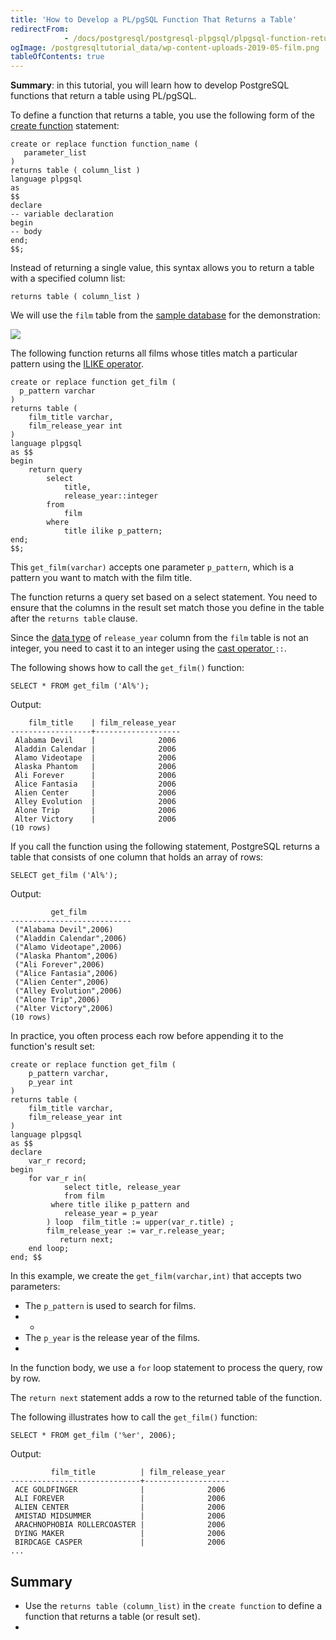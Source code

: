 ```yaml
---
title: 'How to Develop a PL/pgSQL Function That Returns a Table'
redirectFrom: 
            - /docs/postgresql/postgresql-plpgsql/plpgsql-function-returns-a-table/
ogImage: /postgresqltutorial_data/wp-content-uploads-2019-05-film.png
tableOfContents: true
---
```


**Summary**: in this tutorial, you will learn how to develop PostgreSQL functions that return a table using PL/pgSQL.



To define a function that returns a table, you use the following form of the [create function](https://www.postgresqltutorial.com/postgresql-plpgsql/postgresql-create-function/) statement:



```
create or replace function function_name (
   parameter_list
)
returns table ( column_list )
language plpgsql
as
$$
declare
-- variable declaration
begin
-- body
end;
$$;
```



Instead of returning a single value, this syntax allows you to return a table with a specified column list:



```
returns table ( column_list )
```



We will use the `film` table from the [sample database](https://www.postgresqltutorial.com/postgresql-getting-started/postgresql-sample-database/) for the demonstration:



![](/postgresqltutorial_data/wp-content-uploads-2019-05-film.png)



The following function returns all films whose titles match a particular pattern using the [ILIKE operator](/docs/postgresql/postgresql-like).



```
create or replace function get_film (
  p_pattern varchar
)
returns table (
	film_title varchar,
	film_release_year int
)
language plpgsql
as $$
begin
	return query
		select
			title,
			release_year::integer
		from
			film
		where
			title ilike p_pattern;
end;
$$;
```



This `get_film(varchar)` accepts one parameter `p_pattern`, which is a pattern you want to match with the film title.



The function returns a query set based on a select statement. You need to ensure that the columns in the result set match those you define in the table after the `returns table` clause.



Since the [data type](/docs/postgresql/postgresql-data-types/) of `release_year` column from the `film` table is not an integer, you need to cast it to an integer using the [cast operator ](https://www.postgresqltutorial.com/postgresql-tutorial/postgresql-cast)`::`.



The following shows how to call the `get_film()` function:



```
SELECT * FROM get_film ('Al%');
```



Output:



```
    film_title    | film_release_year
------------------+-------------------
 Alabama Devil    |              2006
 Aladdin Calendar |              2006
 Alamo Videotape  |              2006
 Alaska Phantom   |              2006
 Ali Forever      |              2006
 Alice Fantasia   |              2006
 Alien Center     |              2006
 Alley Evolution  |              2006
 Alone Trip       |              2006
 Alter Victory    |              2006
(10 rows)
```



If you call the function using the following statement, PostgreSQL returns a table that consists of one column that holds an array of rows:



```
SELECT get_film ('Al%');
```



Output:



```
         get_film
---------------------------
 ("Alabama Devil",2006)
 ("Aladdin Calendar",2006)
 ("Alamo Videotape",2006)
 ("Alaska Phantom",2006)
 ("Ali Forever",2006)
 ("Alice Fantasia",2006)
 ("Alien Center",2006)
 ("Alley Evolution",2006)
 ("Alone Trip",2006)
 ("Alter Victory",2006)
(10 rows)
```



In practice, you often process each row before appending it to the function's result set:



```
create or replace function get_film (
	p_pattern varchar,
	p_year int
)
returns table (
	film_title varchar,
	film_release_year int
)
language plpgsql
as $$
declare
    var_r record;
begin
	for var_r in(
            select title, release_year
            from film
	     where title ilike p_pattern and
		    release_year = p_year
        ) loop  film_title := upper(var_r.title) ;
		film_release_year := var_r.release_year;
           return next;
	end loop;
end; $$
```



In this example, we create the `get_film(varchar,int)` that accepts two parameters:



- The `p_pattern` is used to search for films.
- -
- The `p_year` is the release year of the films.
- 


In the function body, we use a `for` loop statement to process the query, row by row.



The `return next` statement adds a row to the returned table of the function.



The following illustrates how to call the `get_film()` function:



```
SELECT * FROM get_film ('%er', 2006);
```



Output:



```
         film_title          | film_release_year
-----------------------------+-------------------
 ACE GOLDFINGER              |              2006
 ALI FOREVER                 |              2006
 ALIEN CENTER                |              2006
 AMISTAD MIDSUMMER           |              2006
 ARACHNOPHOBIA ROLLERCOASTER |              2006
 DYING MAKER                 |              2006
 BIRDCAGE CASPER             |              2006
...
```



## Summary



- Use the `returns table (column_list)` in the `create function` to define a function that returns a table (or result set).
- 
